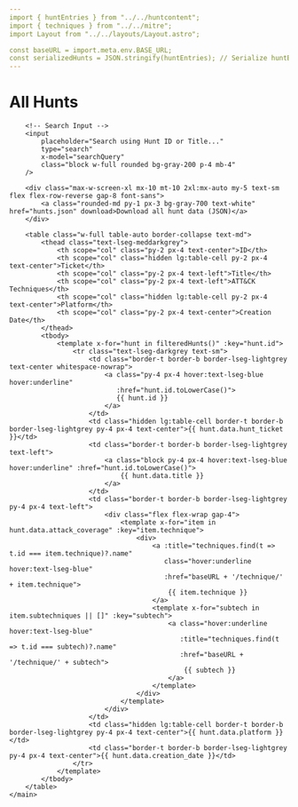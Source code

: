 ```yaml
---
import { huntEntries } from "../../huntcontent";
import { techniques } from "../../mitre";
import Layout from "../../layouts/Layout.astro";

const baseURL = import.meta.env.BASE_URL;
const serializedHunts = JSON.stringify(huntEntries); // Serialize huntEntries to pass to the client
---
```


<Layout title="All Hunts">
    <main class="max-w-screen-xl mx-10 mt-10 2xl:mx-auto" x-data="{
        searchQuery: '',
        hunts: JSON.parse(`{{ serializedHunts }}`),
        filteredHunts() {
            if (!this.searchQuery) {
                return this.hunts; // Return all hunts if no search query
            }
            const query = this.searchQuery.toLowerCase();
            return this.hunts.filter(hunt =>
                hunt.id.toLowerCase().includes(query) || 
                hunt.data.title.toLowerCase().includes(query)
            );
        }
    }">
        <h1 class="my-5 text-2xl font-lseg">All Hunts</h1>
        
        <!-- Search Input -->
        <input
            placeholder="Search using Hunt ID or Title..."
            type="search"
            x-model="searchQuery"
            class="block w-full rounded bg-gray-200 p-4 mb-4"
        />

        <div class="max-w-screen-xl mx-10 mt-10 2xl:mx-auto my-5 text-sm flex flex-row-reverse gap-8 font-sans">
            <a class="rounded-md py-1 px-3 bg-gray-700 text-white" href="hunts.json" download>Download all hunt data (JSON)</a>
        </div>
        
        <table class="w-full table-auto border-collapse text-md">
            <thead class="text-lseg-meddarkgrey">
                <th scope="col" class="py-2 px-4 text-center">ID</th>
                <th scope="col" class="hidden lg:table-cell py-2 px-4 text-center">Ticket</th>
                <th scope="col" class="py-2 px-4 text-left">Title</th>
                <th scope="col" class="py-2 px-4 text-left">ATT&CK Techniques</th>
                <th scope="col" class="hidden lg:table-cell py-2 px-4 text-center">Platform</th>
                <th scope="col" class="py-2 px-4 text-center">Creation Date</th>
            </thead>
            <tbody>
                <template x-for="hunt in filteredHunts()" :key="hunt.id">
                    <tr class="text-lseg-darkgrey text-sm">
                        <td class="border-t border-b border-lseg-lightgrey text-center whitespace-nowrap">
                            <a class="py-4 px-4 hover:text-lseg-blue hover:underline" 
                               :href="hunt.id.toLowerCase()">
                               {{ hunt.id }}
                            </a>
                        </td>
                        <td class="hidden lg:table-cell border-t border-b border-lseg-lightgrey py-4 px-4 text-center">{{ hunt.data.hunt_ticket }}</td>
                        <td class="border-t border-b border-lseg-lightgrey text-left">
                            <a class="block py-4 px-4 hover:text-lseg-blue hover:underline" :href="hunt.id.toLowerCase()">
                                {{ hunt.data.title }}
                            </a>
                        </td>
                        <td class="border-t border-b border-lseg-lightgrey py-4 px-4 text-left">
                            <div class="flex flex-wrap gap-4">
                                <template x-for="item in hunt.data.attack_coverage" :key="item.technique">
                                    <div>
                                        <a :title="techniques.find(t => t.id === item.technique)?.name" 
                                           class="hover:underline hover:text-lseg-blue" 
                                           :href="baseURL + '/technique/' + item.technique">
                                            {{ item.technique }}
                                        </a>
                                        <template x-for="subtech in item.subtechniques || []" :key="subtech">
                                            <a class="hover:underline hover:text-lseg-blue" 
                                               :title="techniques.find(t => t.id === subtech)?.name" 
                                               :href="baseURL + '/technique/' + subtech">
                                                {{ subtech }}
                                            </a>
                                        </template>
                                    </div>
                                </template>
                            </div>
                        </td>
                        <td class="hidden lg:table-cell border-t border-b border-lseg-lightgrey py-4 px-4 text-center">{{ hunt.data.platform }}</td>
                        <td class="border-t border-b border-lseg-lightgrey py-4 px-4 text-center">{{ hunt.data.creation_date }}</td>
                    </tr>
                </template>
            </tbody>
        </table>
    </main>
</Layout>
